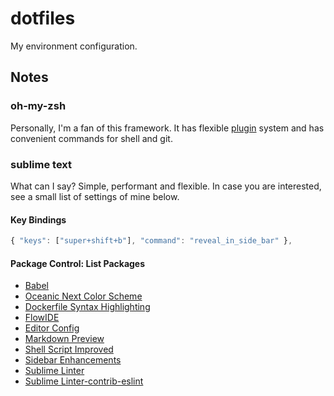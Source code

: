 dotfiles
========

My environment configuration.


## Notes


### oh-my-zsh

Personally, I'm a fan of this framework. It has flexible [plugin](https://github.com/robbyrussell/oh-my-zsh#plugins) system and has convenient commands for shell and git.


### sublime text

What can I say? Simple, performant and flexible. In case you are interested, see a small list of settings of mine below.


#### Key Bindings

```javascript
{ "keys": ["super+shift+b"], "command": "reveal_in_side_bar" },
```


#### Package Control: List Packages

* [Babel](https://packagecontrol.io/packages/Babel)
* [Oceanic Next Color Scheme](https://packagecontrol.io/packages/Oceanic%20Next%20Color%20Scheme)
* [Dockerfile Syntax Highlighting](https://packagecontrol.io/packages/Dockerfile%20Syntax%20Highlighting)
* [FlowIDE](https://packagecontrol.io/packages/FlowIDE)
* [Editor Config](https://packagecontrol.io/packages/EditorConfig)
* [Markdown Preview](https://packagecontrol.io/packages/Markdown%20Preview)
* [Shell Script Improved](https://packagecontrol.io/packages/ShellScriptImproved)
* [Sidebar Enhancements](https://packagecontrol.io/packages/SideBarEnhancements)
* [Sublime Linter](https://packagecontrol.io/packages/SublimeLinter)
* [Sublime Linter-contrib-eslint](https://packagecontrol.io/packages/SublimeLinter-contrib-eslint)
